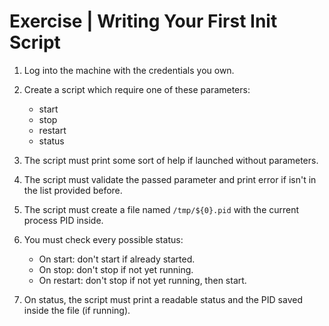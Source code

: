 # Exercise | Writing Your First Init Script

1. Log into the machine with the credentials you own.
2. Create a script which require one of these parameters:

   - start
   - stop
   - restart
   - status

3. The script must print some sort of help if launched without parameters.
4. The script must validate the passed parameter and print error if isn't in
   the list provided before.
5. The script must create a file named `/tmp/${0}.pid` with the current process
   PID inside.
6. You must check every possible status:

   - On start: don't start if already started.
   - On stop: don't stop if not yet running.
   - On restart: don't stop if not yet running, then start.

7. On status, the script must print a readable status and the PID saved inside
   the file (if running).
